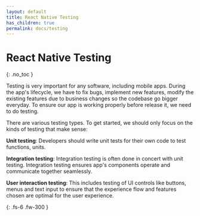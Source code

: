 ```yaml
---
layout: default
title: React Native Testing
has_children: true
permalink: docs/testing
---
```


# React Native Testing

{: .no_toc }

Testing is very important for any software, including mobile apps. During the app's lifecycle, we have to fix bugs, implement new features, modify the existing features due to business changes so the codebase go bigger everyday. To ensure our app is working properly before release it, we need to do testing.

There are various testing types. To get started, we should only focus on the kinds of testing that make sense:

**Unit testing**: Developers should write unit tests for their own code to test functions, units.

**Integration testing**: Integration testing is often done in concert with unit testing. Integration testing ensures app's components operate and communicate together seamlessly.

**User interaction testing**: This includes testing of UI controls like buttons, menus and text input to ensure that the experience flow and features chosen are optimal for the user experience.

{: .fs-6 .fw-300 }
